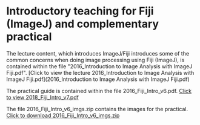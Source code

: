 # Introductory teaching for Fiji (ImageJ) and complementary practical

The lecture content, which introduces ImageJ/Fiji introduces some of the common concerns when doing image processing using Fiji (ImageJ), is contained within the file "2016_Introduction to Image Analysis with ImageJ Fiji.pdf". [Click to view the lecture 2016_Introduction to Image Analysis with ImageJ Fiji.pdf](2016_Introduction to Image Analysis with ImageJ Fiji.pdf)

The practical guide is contained within the file 2016_Fiji_Intro_v6.pdf. [Click to view 2018_Fiji_Intro_v7.pdf](2018_Fiji_Intro_v7.pdf)

The file 2016_Fiji_Intro_v6_imgs.zip contains the images for the practical. [Click to download 2016_Fiji_Intro_v6_imgs.zip](2016_Fiji_Intro_v6_imgs.zip)



